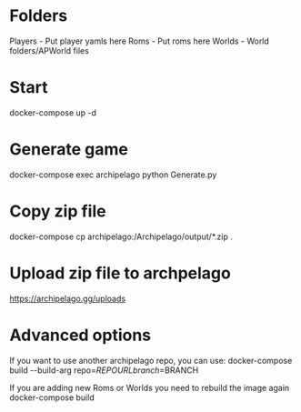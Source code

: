 # Folders
Players - Put player yamls here
Roms - Put roms here
Worlds - World folders/APWorld files

# Start
docker-compose up -d

# Generate game
docker-compose exec archipelago python Generate.py

# Copy zip file
docker-compose cp archipelago:/Archipelago/output/*.zip .

# Upload zip file to archpelago
https://archipelago.gg/uploads

# Advanced options
If you want to use another archipelago repo, you can use:
docker-compose build --build-arg repo=$REPOURL branch=$BRANCH
  
If you are adding new Roms or Worlds you need to rebuild the image again
docker-compose build
